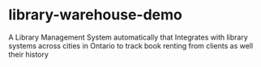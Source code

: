 # library-warehouse-demo
A Library Management System automatically that Integrates with library systems across cities in Ontario to track book renting from clients as well their history
